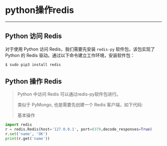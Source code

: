python操作redis
===

---

## Python 访问 Redis

对于使用 Python 访问 Redis，我们需要先安装 `redis-py` 软件包，该包实现了 Python 的 Redis 驱动。通过以下命令建立工作环境，安装软件包：

```bash
$ sudo pip3 install redis
```

## Python 操作 Redis

> Python 中访问 Redis 可以通过redis-py软件包进行。
> 
> 类似于 PyMongo, 也是需要先创建一个 Redis 客户端，如下代码:
> 
> 基本操作

```python
import redis
r = redis.Redis(host='127.0.0.1', port=6379,decode_responses=True)
r.set('name', 'OK')
print(r.get('name'))
```
